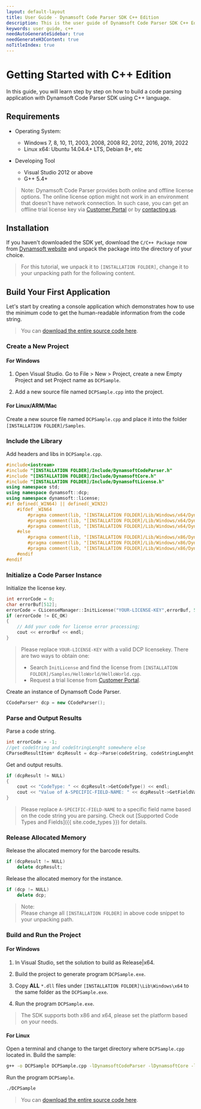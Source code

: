 ```yaml
---
layout: default-layout
title: User Guide - Dynamsoft Code Parser SDK C++ Edition
description: This is the user guide of Dynamsoft Code Parser SDK C++ Edition.
keywords: user guide, c++
needAutoGenerateSidebar: true
needGenerateH3Content: true
noTitleIndex: true
---
```


# Getting Started with C++ Edition

In this guide, you will learn step by step on how to build a code parsing application with Dynamsoft Code Parser SDK using C++ language.

## Requirements

- Operating System:
  - Windows 7, 8, 10, 11, 2003, 2008, 2008 R2, 2012, 2016, 2019, 2022
  - Linux x64: Ubuntu 14.04.4+ LTS, Debian 8+, etc

- Developing Tool
  - Visual Studio 2012 or above
  - G++ 5.4+  

>Note:
>Dynamsoft Code Parser provides both online and offline license options. The online license option might not work in an environment that doesn't have network connection. In such case, you can get an offline trial license key via <a href="https://www.dynamsoft.com/customer/license/trialLicense?utm_source=guide&product=dcp&package=desktop" target="_blank">Customer Portal</a> or by <a href="https://www.dynamsoft.com/company/contact/" target="_blank">contacting us</a>.

## Installation

If you haven't downloaded the SDK yet, download the `C/C++ Package` now from <a href="https://www.dynamsoft.com/code-parser/downloads/?utm_source=docs" target="_blank">Dynamsoft website</a> and unpack the package into the directory of your choice.
>For this tutorial, we unpack it to `[INSTALLATION FOLDER]`, change it to your unpacking path for the following content.

## Build Your First Application

Let's start by creating a console application which demonstrates how to use the minimum code to get the human-readable information from the code string.  
> You can <a href="https://github.com/Dynamsoft/code-parser-cpp-samples/blob/main/Samples/HelloWorld/HelloWorld.cpp" target="_blank">download the entire source code here</a>.

### Create a New Project

#### For Windows

1. Open Visual Studio. Go to File > New > Project, create a new Empty Project and set Project name as `DCPSample`.

2. Add a new source file named `DCPSample.cpp` into the project.

#### For Linux/ARM/Mac

Create a new source file named `DCPSample.cpp` and place it into the folder `[INSTALLATION FOLDER]/Samples`.

### Include the Library

Add headers and libs in `DCPSample.cpp`.

```cpp
#include<iostream>
#include "[INSTALLATION FOLDER]/Include/DynamsoftCodeParser.h"
#include "[INSTALLATION FOLDER]/Include/DynamsoftCore.h"
#include "[INSTALLATION FOLDER]/Include/DynamsoftLicense.h"
using namespace std;
using namespace dynamsoft::dcp;
using namespace dynamsoft::license;
#if defined(_WIN64) || defined(_WIN32)
    #ifdef _WIN64
        #pragma comment(lib, "[INSTALLATION FOLDER]/Lib/Windows/x64/DynamsoftCodeParserx64.lib")
        #pragma comment(lib, "[INSTALLATION FOLDER]/Lib/Windows/x64/DynamsoftCorex64.lib")
        #pragma comment(lib, "[INSTALLATION FOLDER]/Lib/Windows/x64/DynamsoftLicensex64.lib")
    #else
        #pragma comment(lib, "[INSTALLATION FOLDER]/Lib/Windows/x86/DynamsoftCodeParserx86.lib")
        #pragma comment(lib, "[INSTALLATION FOLDER]/Lib/Windows/x86/DynamsoftCorex86.lib")
        #pragma comment(lib, "[INSTALLATION FOLDER]/Lib/Windows/x86/DynamsoftLicensex86.lib")
    #endif
#endif
```

### Initialize a Code Parser Instance

Initialize the license key.

```cpp
int errorCode = 0;
char errorBuf[512];
errorCode = CLicenseManager::InitLicense("YOUR-LICENSE-KEY",errorBuf, 512);
if (errorCode != EC_OK)
{
    // Add your code for license error processing;
    cout << errorBuf << endl;
}
```

>Please replace `YOUR-LICENSE-KEY` with a valid DCP licensekey. There are two ways to obtain one:
>- Search `InitLicense` and find the license from `[INSTALLATION FOLDER]/Samples/HelloWorld/HelloWorld.cpp`.
>- Request a trial license from <a href="https://www.dynamsoft.com/customer/license/trialLicense?utm_source=guide&product=dcp&package=desktop" target="_blank">Customer Portal</a>.

Create an instance of Dynamsoft Code Parser.

```cpp
CCodeParser* dcp = new CCodeParser();
```

### Parse and Output Results

Parse a code string.

```cpp
int errorCode = -1;
//get codeString and codeStringLenght somewhere else
CParsedResultItem* dcpResult = dcp->Parse(codeString, codeStringLenght, "", &errorCode);
```

Get and output results.

```cpp
if (dcpResult != NULL)
{
    cout << "CodeType: " << dcpResult->GetCodeType() << endl;
    cout << "Value of A-SPECIFIC-FIELD-NAME: " << dcpResult->GetFieldValue("A-SPECIFIC-FIELD-NAME") << endl;
}
```

>Please replace `A-SPECIFIC-FIELD-NAME` to a specific field name based on the code string you are parsing. Check out [Supported Code Types and Fields]({{ site.code_types }}) for details.

### Release Allocated Memory

Release the allocated memory for the barcode results.

```cpp
if (dcpResult != NULL)           
    delete dcpResult;
```

Release the allocated memory for the instance.

```cpp
if (dcp != NULL)           
    delete dcp;
```

>Note:  
Please change all `[INSTALLATION FOLDER]` in above code snippet to your unpacking path.

### Build and Run the Project

#### For Windows

1. In Visual Studio, set the solution to build as Release\|x64.

2. Build the project to generate program `DCPSample.exe`.

3. Copy **ALL** `*.dll` files under `[INSTALLATION FOLDER]\Lib\Windows\x64` to the same folder as the `DCPSample.exe`.

4. Run the program `DCPSample.exe`.

>The SDK supports both x86 and x64, please set the platform based on your needs.

#### For Linux

Open a terminal and change to the target directory where `DCPSample.cpp` located in. Build the sample:

```bash
g++ -o DCPSample DCPSample.cpp -lDynamsoftCodeParser -lDynamsoftCore -lDynamsoftLicense -L ../Lib/Linux -Wl,-rpath=../Lib/Linux -std=c++11
```

Run the program `DCPSample`.

```bash
./DCPSample
```

> You can <a href="https://github.com/Dynamsoft/code-parser-cpp-samples/blob/main/Samples/HelloWorld/HelloWorld.cpp" target="_blank">download the entire source code here</a>.
